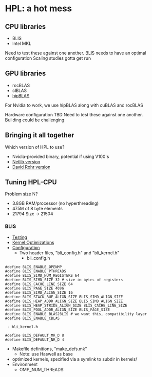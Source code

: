 # HPL: a hot mess

## CPU libraries
 - BLIS
 - Intel MKL

Need to test these against one another.
BLIS needs to have an optimal configuration
Scaling studies gotta get run


## GPU libraries
 - rocBLAS
 - clBLAS
 - [hipBLAS](https://github.com/ROCmSoftwarePlatform/hipBLAS)

For Nvidia to work, we use hipBLAS along with cuBLAS and rocBLAS

Hardware configuration TBD
Need to test these against one another.
Building could be challenging


## Bringing it all together
Which version of HPL to use?
 - Nvidia-provided binary, potential if using V100's
 - [Netlib version](http://www.netlib.org/benchmark/hpl/)
 - [David Rohr version](https://github.com/davidrohr/hpl-gpu/wiki)



## Tuning HPL-CPU
Problem size N?
 - 3.8GB RAM/processor (no hyperthreading)
 - 475M of 8 byte elements
 - 21794 Size -> 21504



### BLIS
 - [Testing](https://github.com/flame/blis/wiki/Testsuite)
 - [Kernel Optimizations](https://github.com/flame/blis/wiki/KernelsHowTo)
 - [Configuration](https://github.com/flame/blis/wiki/ConfigurationHowTo)
   - Two header files, "bli_config.h" and "bli_kernel.h"
     - bli_config.h
```
#define BLIS_ENABLE_OPENMP
#define BLIS_ENABLE_PTHREADS
#define BLIS_SIMD_NUM_REGISTERS 64
#define BLIS_SIMD_SIZE 32 # size in bytes of registers
#define BLIS_CACHE_LINE_SIZE 64
#define BLIS_PAGE_SIZE 4096
#define BLIS_SIMD_ALIGN_SIZE 16
#define BLIS_STACK_BUF_ALIGN_SIZE BLIS_SIMD_ALIGN_SIZE
#define BLIS_HEAP_ADDR_ALIGN_SIZE BLIS_SIMD_ALIGN_SIZE
#define BLIS_HEAP_STRIDE_ALIGN_SIZE BLIS_CACHE_LINE_SIZE
#define BLIS_POOL_ADDR_ALIGN_SIZE BLIS_PAGE_SIZE
#define BLIS_ENABLE_BLAS2BLIS # we want this, compatibility layer
#define BLIS_ENABLE_CBLAS
```

     - bli_kernel.h
```
#define BLIS_DEFAULT_MR_D 8
#define BLIS_DEFAULT_NR_D 4

```

   - Makefile definitions, "make_defs.mk"
     - Note: use Haswell as base
   - optimized kernels, specified via a symlink to subdir in kernels/
 - Environment
   - OMP_NUM_THREADS




